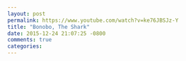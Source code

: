 ```yaml
---
layout: post
permalink: https://www.youtube.com/watch?v=ke76JBSJz-Y
title: "Bonobo, The Shark"
date: 2015-12-24 21:07:25 -0800
comments: true
categories: 
---
```


